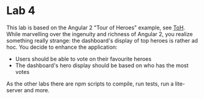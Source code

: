
# Lab 4 
 This lab is based on the Angular 2 "Tour of Heroes" example, see [ToH](https://angular.io/docs/ts/latest/tutorial/).
 While marvelling over the ingenuity and richness of Angular 2, you realize something 
 really strange: the dashboard's display of top heroes is rather ad hoc. You decide to enhance 
 the application:
 
 * Users should be able to vote on their favourite heroes
 * The dashboard's hero display should be based on who has the most votes
 
 As the other labs there are npm scripts to compile, run tests, run a lite-server and more.

